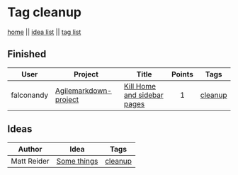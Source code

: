 # Tag cleanup  
  
[home](../index.md) || [idea list](../ideas.md) || [tag list](../tags.md)  
  
## Finished  
| User | Project | Title | Points | Tags |  
|---|---|---|:---:|---|  
| falconandy | [Agilemarkdown-project](../agilemarkdown-project.md) | [Kill Home and sidebar pages](../agilemarkdown-project/kill-Home-and-sidebar-pages.md) | 1 | [cleanup](cleanup.md) |  
  
## Ideas  
  
| Author | Idea | Tags |  
|---|---|---|  
| Matt Reider | [Some things](../ideas/some-things.md) | [cleanup](cleanup.md) |  
